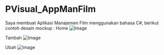 # PVisual_AppManFilm

Saya membuat Aplikasi Manajemen Film menggunakan bahasa C#, berikut contoh desain mockup :
Home
![Image](https://github.com/user-attachments/assets/bed2a8ba-7e31-4717-a09b-a8e90e129b65)

Tambah
![Image](https://github.com/user-attachments/assets/99b0ef89-c73b-430a-80d1-0e097592a08d)

Ubah
![Image](https://github.com/user-attachments/assets/8292acfc-f927-4e06-9482-d220af659ee4)
